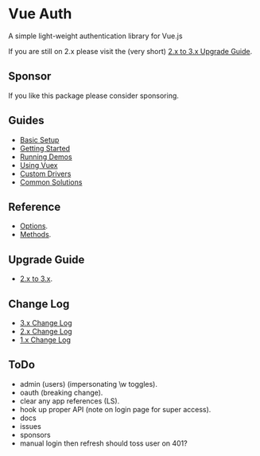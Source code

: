# Vue Auth

A simple light-weight authentication library for Vue.js

If you are still on 2.x please visit the (very short) [2.x to 3.x Upgrade Guide]().


## Sponsor

If you like this package please consider sponsoring.


## Guides

* [Basic Setup](https://websanova.com/docs/vue-auth)
* [Getting Started](https://websanova.com/docs/vue-auth)
* [Running Demos](https://websanova.com/docs/vue-auth/Demos.md)
* [Using Vuex](https://websanova.com/docs/vue-auth)
* [Custom Drivers](https://websanova.com/docs/vue-auth)
* [Common Solutions](https://websanova.com/docs/Recipes.md)


## Reference

* [Options](https://websanova.com/docs/vue-auth).
* [Methods](https://websanova.com/docs/vue-auth).


## Upgrade Guide

* [2.x to 3.x](/docs/upgrades/2.x-3.x.md).


## Change Log

* [3.x Change Log](/docs/changes/3.x.md)
* [2.x Change Log](/docs/changes/2.x.md)
* [1.x Change Log](/docs/changes/1.x.md)


## ToDo

- admin (users) (impersonating \w toggles).
- oauth (breaking change).
- clear any app references (LS).
- hook up proper API (note on login page for super access).
- docs
- issues
- sponsors
- manual login then refresh should toss user on 401?
